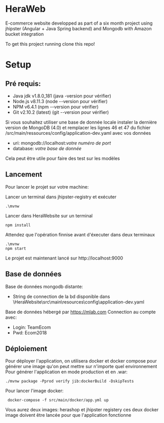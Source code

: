 # HeraWeb

E-commerce website developped as part of a six month project using jhipster (Angular + Java Spring backend) and Mongodb with Amazon bucket integration

To get this project running clone this repo!

# Setup

## Pré  requis:

  - Java jdk v1.8.0_181 (java -version pour vérifier)
  - Node.js v8.11.3 (node --version pour vérifier)
  - NPM v6.4.1 (npm --version pour vérifier)
  - Git v2.10.2 (latest) (git --version pour vérifier)
  
Si vous souhaitez utiliser une base de donnée locale instaler la dernière version de MongoDB (4.0) et remplacer les lignes 46 et 47 du fichier /src/main/ressources/config/application-dev.yaml avec vos données 
  
  - uri: mongodb://localhost:*votre numéro de port*  
  - database: *votre base de donnée*
  
Cela peut être utile pour faire des test sur les modèles

## Lancement

Pour lancer le projet sur votre machine:

Lancer un terminal dans jhipster-registry et exécuter

    .\mvnw


Lancer dans HeraWebsite sur un terminal
  
    npm install
    
Attendez que l'opération finnise avant d'éxecuter dans deux terminaux

    .\mvnw
    npm start

Le projet est maintenant lancé sur http://localhost:9000

## Base de données

Base de données mongodb distante: 
  - String de connection de la bd disponible dans \HeraWebsite\src\main\resources\config\application-dev.yaml
  
Base de données hébergé par https://mlab.com
Connection au compte avec:
  - Login: TeamEcom
  - Pwd: Ecom2018
  
## Déploiement

Pour déployer l'application, on utilisera docker et docker compose pour générer une image qu'on peut mettre sur n'importe quel environnement
Pour générer l'application en mode production et en .war:

    ./mvnw package -Pprod verify jib:dockerBuild -DskipTests

Pour lancer l'image docker:

     docker-compose -f src/main/docker/app.yml up

Vous aurez deux images: herashop et jhipster registery ces deux docker image doivent être lancée pour que l'application fonctionne

  
  
  
  
